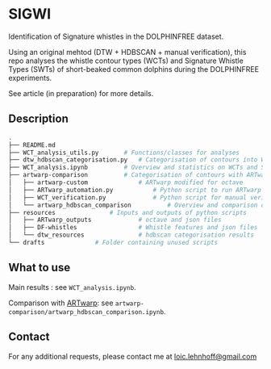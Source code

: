 # SIGWI
Identification of Signature whistles in the DOLPHINFREE dataset.

Using an original mehtod (DTW + HDBSCAN + manual verification), this repo analyses the whistle contour types (WCTs) and Signature Whistle Types (SWTs) of short-beaked common dolphins during the DOLPHINFREE experiments.

See article (in preparation) for more details.



## Description
```bash
.
├── README.md
├── WCT_analysis_utils.py		# Functions/classes for analyses
├── dtw_hdbscan_categorisation.py	# Categorisation of contours into WCTs
├── WCT_analysis.ipynb			# Overview and statistics on WCTs and SWTs
├── artwarp-comparison			# Categorisation of contours with ARTwarp
│	├── artwarp-custom				# ARTwarp modified for octave
│	├── ARTwarp_automation.py			# Python script to run ARTwarp on all contours
│	├── WCT_verification.py				# Python script for manual verification
│	└── artwarp_hdbscan_comparison			# Overview and comparison of WCTs obtained from 2 methods
├── resources				# Inputs and outputs of python scripts
│	├── ARTwarp_outputs				# octave and json files
│	├── DF-whistles					# Whistle features and json files
│	└── dtw_resources				# hdbscan categorisation results
└── drafts				# Folder containing unused scripts
```

## What to use
Main results : see `WCT_analysis.ipynb`.

Comparison with [ARTwarp](https://github.com/dolphin-acoustics-vip/artwarp/releases): see `artwarp-comparison/artwarp_hdbscan_comparison.ipynb`.

## Contact
For any additional requests, please contact me at [loic.lehnhoff@gmail.com](mailto:loic.lehnhoff@gmail.com)
